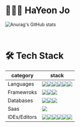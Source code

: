 # 👩🏻‍💻  HaYeon Jo


![Anurag's GitHub stats](https://github-readme-stats.vercel.app/api?username=HaYeonJo21&show_icons=true&theme=moltack)

<br/>

# 🛠 Tech Stack


| category | stack |
| --------- | ----------------------------- |
| Languages | <img src="https://img.shields.io/badge/Java-007396?style=flat-square&logo=Java&logoColor=white"/><img src="https://img.shields.io/badge/C-A8B9CC ?style=flat-square&logo=C&logoColor=white"/><img src="https://img.shields.io/badge/Python-3766AB?style=flat-square&logo=Python&logoColor=white"/><img src="https://img.shields.io/badge/Swift-F05138?style=flat-square&logo=Swift&logoColor=white"/><img src="https://img.shields.io/badge/JavaScript-F7DF1E?style=flat-square&logo=JavaScript&logoColor=black"/><img src="https://img.shields.io/badge/HTML5-E34F26?style=flat-square&logo=HTML5&logoColor=white"/> |
| Framewroks | <img src="https://img.shields.io/badge/Express.js-%23404d59.svg?style=for-the-badge&logo=express&logoColor=%2361DAFB"/><img src="https://img.shields.io/badge/Spring-%236DB33F.svg?style=for-the-badge&logo=spring&logoColor=white"/><img src="https://img.shields.io/badge/Node.js-339933?style=flat-square&logo=Node.js&logoColor=white"/> |
| Databases | <img src="https://img.shields.io/badge/MongoDB-47A248?style=flat-square&logo=MongoDB&logoColor=white"/><img src="https://img.shields.io/badge/MySql-4479A1?style=flat-square&logo=MySql&logoColor=white"/><img src="https://img.shields.io/badge/sqlite-%2307405e.svg?style=for-the-badge&logo=sqlite&logoColor=white"/> |
| Saas | <img src="https://img.shields.io/badge/Heroku-430098?style=flat-square&logo=Heroku&logoColor=white"/> |
| IDEs/Editors | <img src="https://img.shields.io/badge/Android%20Studio-3DDC84.svg?style=for-the-badge&logo=android-studio&logoColor=white"/><img src="https://img.shields.io/badge/Atom-%2366595C.svg?style=for-the-badge&logo=atom&logoColor=white"/><img src="https://img.shields.io/badge/Eclipse-FE7A16.svg?style=for-the-badge&logo=Eclipse&logoColor=white"/><img src="https://img.shields.io/badge/pycharm-143?style=for-the-badge&logo=pycharm&logoColor=black&color=black&labelColor=green"/><img src="https://img.shields.io/badge/Visual%20Studio-5C2D91.svg?style=for-the-badge&logo=visual-studio&logoColor=white"/><img src="https://img.shields.io/badge/Xcode-007ACC?style=for-the-badge&logo=Xcode&logoColor=white"/> |
